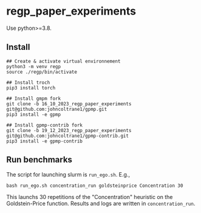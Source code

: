# regp_paper_experiments

Use python>=3.8.

## Install

```
## Create & activate virtual environnement
python3 -m venv regp
source ./regp/bin/activate

## Install troch
pip3 install torch

## Install gmpm fork
git clone -b 16_10_2023_regp_paper_experiments git@github.com:johncoltrane1/gpmp.git
pip3 install -e gpmp

## Install gpmp-contrib fork
git clone -b 19_12_2023_regp_paper_experiments git@github.com:johncoltrane1/gpmp-contrib.git
pip3 install -e gpmp-contrib
```

## Run benchmarks

The script for launching slurm is `run_ego.sh`. E.g.,
```
bash run_ego.sh concentration_run goldsteinprice Concentration 30
```
This launchs 30 repetitions of the "Concentration" heuristic on the Goldstein-Price function. Results and logs are written in `concentration_run`.
